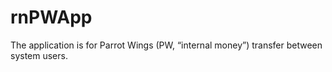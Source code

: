 # rnPWApp
 The application is for Parrot Wings (PW, “internal money”) transfer between system users.
